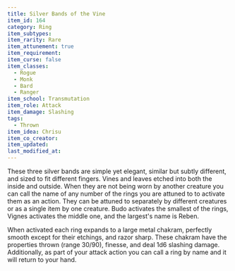 ```yaml
---
title: Silver Bands of the Vine
item_id: 164
category: Ring
item_subtypes:
item_rarity: Rare
item_attunement: true
item_requirement:
item_curse: false
item_classes:
  - Rogue
  - Monk
  - Bard
  - Ranger
item_school: Transmutation
item_role: Attack
item_damage: Slashing
tags:
  - Thrown
item_idea: Chrisu
item_co_creator:
item_updated:
last_modified_at:
---
```


These three silver bands are simple yet elegant, similar but subtly different, and sized to fit different fingers. Vines and leaves etched into both the inside and outside. When they are not being worn by another creature you can call the name of any number of the rings you are attuned to to activate them as an action. They can be attuned to separately by different creatures or as a single item by one creature. Budo activates the smallest of the rings, Vignes activates the middle one, and the largest's name is Reben.

When activated each ring expands to a large metal chakram, perfectly smooth except for their etchings, and razor sharp. These chakram have the properties thrown (range 30/90), finesse, and deal 1d6 slashing damage. Additionally, as part of your attack action you can call a ring by name and it will return to your hand.
